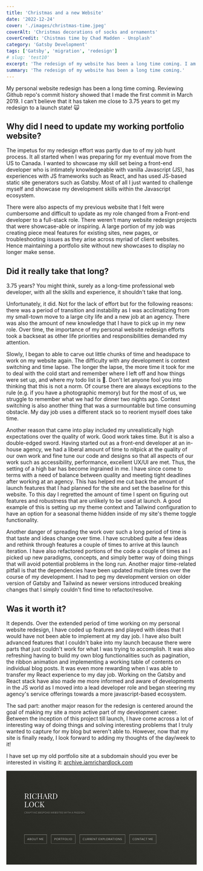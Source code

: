 ```yaml
---
title: 'Christmas and a new Website'
date: '2022-12-24'
cover: './images/christmas-time.jpeg'
coverAlt: 'Christmas decorations of socks and ornaments'
coverCredit: 'Chistmas time by Chad Madden - Unsplash'
category: 'Gatsby Development'
tags: ['Gatsby', 'migration', 'redesign']
# slug: 'test10'
excerpt: 'The redesign of my website has been a long time coming. I am finally close to launching it. Read about my journey of working on and off this personal project from 2019 till 2022.'
summary: 'The redesign of my website has been a long time coming.'
---
```


My personal website redesign has been a long time coming. Reviewing  Github repo's commit history showed that I made the first commit in March 2019. I can't believe that it has taken me close to 3.75 years to get my redesign to a launch state! 🙀


## Why did I need to update my working portfolio website?

The impetus for my redesign effort was partly due to of my job hunt process. It all started when I was preparing for my eventual move from the US to Canada. I wanted to showcase my skill set being a front-end developer who is intimately knowledgeable with vanilla Javascript (JS), has experiences with JS frameworks such as React, and has used JS-based static site generators such as Gatsby. Most of all I just wanted to challenge myself and showcase my development skills within the Javascript ecosystem.

There were also aspects of my previous website that I felt were cumbersome and difficult to update as my role changed from a Front-end developer to a full-stack role. There weren't many website redesign projects that were showcase-able or inspiring. A large portion of my job was creating piece meal features for existing sites, new pages, or troubleshooting issues as they arise across myriad of client websites. Hence maintaining a portfolio site without new showcases to display no longer make sense.


## Did it really take that long?

3.75 years? You might think, surely as a long-time professional web developer, with all the skills and experience, it shouldn't take that long.

Unfortunately, it did. Not for the lack of effort but for the following reasons: there was a period of transition and instability as I was acclimatizing from my small-town move to a large city life and a new job at an agency. There was also the amount of new knowledge that I have to pick up in my new role. Over time, the importance of my personal website redesign efforts took a backseat as other life priorities and responsibilities demanded my attention.

Slowly, I began to able to carve out little chunks of time and headspace to work on my website again. The difficulty with any development is context switching and  time lapse. The longer the lapse, the more time it took for me to deal with the cold start and remember where I left off and how things were set up, and where my todo list is 👻. Don't let anyone fool you into thinking that this is not a norm. Of course there are always exceptions to the rule (e.g. if you have a photographic memory) but for the most of us, we struggle to remember what we had for dinner two nights ago. Context switching is also another thing that was a surmountable but time consuming obstacle. My day job uses a different stack so to reorient myself  does take time.

Another reason that came into play included my unrealistically high  expectations over the quality of work. Good work takes time. But it is also a double-edged sword. Having  started out as a front-end developer at an in-house agency, we had a liberal amount of time to nitpick at the quality of our own work and fine tune our code and designs so that all aspects of our work such as accessibility, performance, excellent UX/UI are met. Thus, the setting of a high bar has become ingrained in me. I have since come to terms with a need of balance between quality and meeting tight deadlines after working at an agency. This has helped  me cut back the amount of launch features that I had planned for the site and set the baseline for this website. To this day I regretted the amount of time I spent on figuring out features and robustness that are unlikely to be used at launch. A good example of this is setting up my theme context and Tailwind configuration to have an option for a seasonal theme hidden inside of my site's theme toggle functionality.

Another danger of spreading the work over such a long period of time is that taste and ideas change over time. I have scrubbed quite a few ideas and rethink through features a couple of times to arrive at this launch iteration. I have also refactored portions of the code a couple of times as I picked up new paradigms, concepts, and simply better way of doing things that will avoid potential problems in the long run. Another major time-related pitfall is that the dependencies have been updated multiple times over the course of my development. I had to peg my development version on older version of Gatsby and Tailwind as newer versions introduced breaking changes that I simply couldn't find time to refactor/resolve.


## Was it worth it?

It depends. Over the extended period of time working on my personal website redesign, I have coded up features and played with ideas that I would have not been able to implement at my day job. I have also built advanced features that I couldn't bake into my launch because there were parts that just couldn't work for what I was trying to accomplish. It was also refreshing having to build my own blog functionalities such as pagination, the ribbon animation and implementing a working table of contents on individual blog posts. It was even more rewarding when I was able to transfer my React experience to my day job. Working on the Gatsby and React stack have also made me more informed and aware of developments in the JS world as I moved into a lead developer role and began steering my agency's service offerings towards a more javascript-based ecosystem.

The sad part: another major reason for the redesign is centered around the goal of making my site a more active part of my development career. Between the inception of this project till launch, I have come across a lot of interesting way of doing things and solving interesting problems that I truly wanted to capture for my blog but weren't able to.  However, now that my site is finally ready, I look forward to adding my thoughts of the day/week to it!

I have set up my old portfolio site at a subdomain should you ever be interested in visiting it: [archive.iamrichardlock.com](https://www.archive.iamrichardlock.com/)

![Portfolio site screenshot](./images/portfolio-site-screenshot.jpeg)
